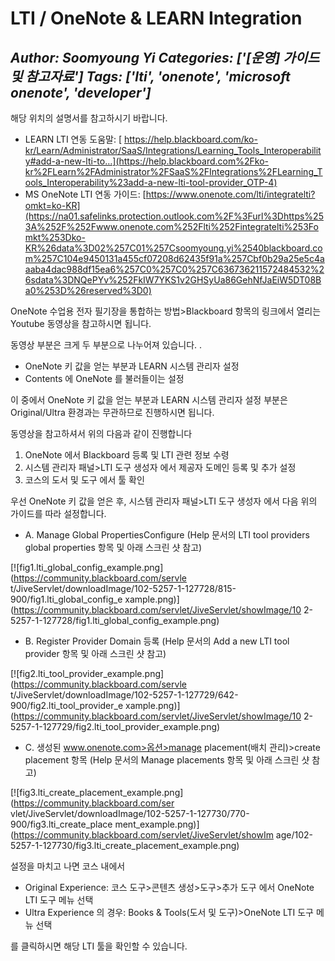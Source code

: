 # LTI / OneNote &amp; LEARN Integration
*Author: Soomyoung Yi*
*Categories: ['[운영] 가이드 및 참고자료']*
*Tags: ['lti', 'onenote', 'microsoft onenote', 'developer']*
---
해당 위치의 설명서를 참고하시기 바랍니다.

  * LEARN LTI 연동 도움말: [ https://help.blackboard.com/ko-kr/Learn/Administrator/SaaS/Integrations/Learning_Tools_Interoperability#add-a-new-lti-to…](https://help.blackboard.com%2Fko-kr%2FLearn%2FAdministrator%2FSaaS%2FIntegrations%2FLearning_Tools_Interoperability%23add-a-new-lti-tool-provider_OTP-4)
  * MS OneNote LTI 연동 가이드: [https://www.onenote.com/lti/integratelti?omkt=ko-KR](https://na01.safelinks.protection.outlook.com%2F%3Furl%3Dhttps%253A%252F%252Fwww.onenote.com%252Flti%252Fintegratelti%253Fomkt%253Dko-KR%26data%3D02%257C01%257Csoomyoung.yi%2540blackboard.com%257C104e9450131a455cf07208d62435f91a%257Cbf0b29a25e5c4aaaba4dac988df15ea6%257C0%257C0%257C636736211572484532%26sdata%3DNQePYv%252FkIW7YKS1v2GHSyUa86GehNfJaEiW5DT08Ba0%253D%26reserved%3D0)

OneNote 수업용 전자 필기장을 통합하는 방법>Blackboard 항목의 링크에서 열리는 Youtube 동영상을 참고하시면 됩니다.

동영상 부분은 크게 두 부분으로 나누어져 있습니다. .

  * OneNote 키 값을 얻는 부분과 LEARN 시스템 관리자 설정
  * Contents 에 OneNote 를 불러들이는 설정

이 중에서 OneNote 키 값을 얻는 부분과 LEARN 시스템 관리자 설정 부분은 Original/Ultra 환경과는 무관하므로 진행하시면
됩니다.

동영상을 참고하셔서 위의 다음과 같이 진행합니다

  1. OneNote 에서 Blackboard 등록 및 LTI 관련 정보 수령
  2. 시스템 관리자 패널>LTI 도구 생성자 에서 제공자 도메인 등록 및 추가 설정
  3. 코스의 도서 및 도구 에서 툴 확인

우선 OneNote 키 값을 얻은 후, 시스템 관리자 패널>LTI 도구 생성자 에서 다음 위의 가이드를 따라 설정합니다.

  * A. Manage Global PropertiesConfigure (Help 문서의 LTI tool providers global properties 항목 및 아래 스크린 샷 참고)

[![fig1.lti_global_config_example.png](https://community.blackboard.com/servle
t/JiveServlet/downloadImage/102-5257-1-127728/815-900/fig1.lti_global_config_e
xample.png)](https://community.blackboard.com/servlet/JiveServlet/showImage/10
2-5257-1-127728/fig1.lti_global_config_example.png)

  * B. Register Provider Domain 등록 (Help 문서의 Add a new LTI tool provider 항목 및 아래 스크린 샷 참고)

[![fig2.lti_tool_provider_example.png](https://community.blackboard.com/servle
t/JiveServlet/downloadImage/102-5257-1-127729/642-900/fig2.lti_tool_provider_e
xample.png)](https://community.blackboard.com/servlet/JiveServlet/showImage/10
2-5257-1-127729/fig2.lti_tool_provider_example.png)

  * C. 생성된 www.onenote.com>옵션>manage placement(배치 관리)>create placement 항목 (Help 문서의 Manage placements 항목 및 아래 스크린 샷 참고)

[![fig3.lti_create_placement_example.png](https://community.blackboard.com/ser
vlet/JiveServlet/downloadImage/102-5257-1-127730/770-900/fig3.lti_create_place
ment_example.png)](https://community.blackboard.com/servlet/JiveServlet/showIm
age/102-5257-1-127730/fig3.lti_create_placement_example.png)

설정을 마치고 나면 코스 내에서

  * Original Experience: 코스 도구>콘텐츠 생성>도구>추가 도구 에서 OneNote LTI 도구 메뉴 선택
  * Ultra Experience 의 경우: Books & Tools(도서 및 도구)>OneNote LTI 도구 메뉴 선택

를 클릭하시면 해당 LTI 툴을 확인할 수 있습니다.

